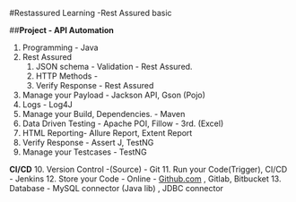 #Restassured Learning
-Rest Assured basic

##**Project - API Automation**

1. Programming - Java
2. Rest Assured
    1. JSON schema - Validation - Rest Assured.
    2. HTTP Methods -
    3. Verify Response - Rest Assured
3. Manage your Payload - Jackson API, Gson (Pojo)
4. Logs - Log4J
5. Manage your Build, Dependencies. -  Maven
6. Data Driven Testing - Apache POI, Fillow - 3rd. (Excel)
7. HTML Reporting- Allure Report, Extent Report
8. Verify Response - Assert J, TestNG
9. Manage your Testcases - TestNG

**CI/CD**
10. Version Control -(Source) - Git
11. Run your Code(Trigger), CI/CD - Jenkins
12. Store your Code - Online - [﻿Github.com](https://github.com/) , Gitlab, Bitbucket
13. Database - MySQL connector (Java lib) , JDBC connector
